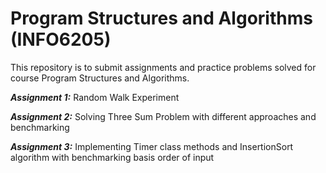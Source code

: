 # Program Structures and Algorithms (INFO6205)

This repository is to submit assignments and practice problems solved for course Program Structures and Algorithms.

***Assignment 1:*** Random Walk Experiment

***Assignment 2:*** Solving Three Sum Problem with different approaches and benchmarking

***Assignment 3:*** Implementing Timer class methods and InsertionSort algorithm with benchmarking basis order of input
